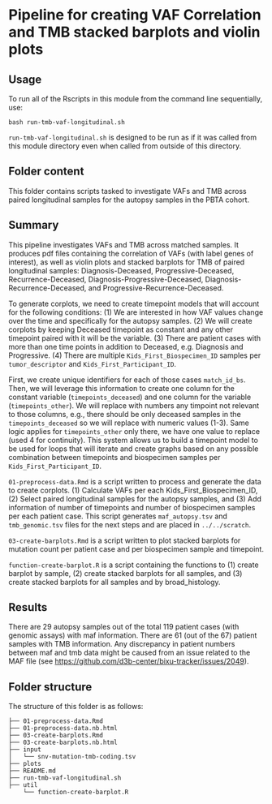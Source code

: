 # Pipeline for creating VAF Correlation and TMB stacked barplots and violin plots

## Usage

To run all of the Rscripts in this module from the command line sequentially, use:

```
bash run-tmb-vaf-longitudinal.sh
```

`run-tmb-vaf-longitudinal.sh` is designed to be run as if it was called from this module directory even when called from outside of this directory.

## Folder content

This folder contains scripts tasked to investigate VAFs and TMB across paired longitudinal samples for the autopsy samples in the PBTA cohort.

## Summary 
This pipeline investigates VAFs and TMB across matched samples. It produces pdf files containing the correlation of VAFs (with label genes of interest), as well as violin plots and stacked barplots for TMB of paired longitudinal samples: Diagnosis-Deceased, Progressive-Deceased, Recurrence-Deceased, Diagnosis-Progressive-Deceased, Diagnosis-Recurrence-Deceased, and Progressive-Recurrence-Deceased.

To generate corplots, we need to create timepoint models that will account for the following conditions: 
(1) We are interested in how VAF values change over the time and specifically for the autopsy samples. 
(2) We will create corplots by keeping Deceased timepoint as constant and any other timepoint paired with it will be the variable. 
(3) There are patient cases with more than one time points in addition to Deceased, e.g. Diagnosis and Progressive. 
(4) There are multiple `Kids_First_Biospecimen_ID` samples per `tumor_descriptor` and `Kids_First_Participant_ID`.

First, we create unique identifiers for each of those cases `match_id_bs`.
Then, we will leverage this information to create one column for the constant variable (`timepoints_deceased`) and one column for the variable (`timepoints_other`). We will replace with numbers any timpoint not relevant to those columns, e.g., there should be only deceased samples in the `timepoints_deceased` so we will replace with numeric values (1-3). Same logic applies for `timepoints_other` only there, we have one value to replace (used 4 for continuity). This system allows us to build a timepoint model to be used for loops that will iterate and create graphs based on any possible combination between timepoints and biospecimen samples per `Kids_First_Participant_ID`.

`01-preprocess-data.Rmd` is a script written to process and generate the data to create corplots. (1) Calculate VAFs per each Kids_First_Biospecimen_ID, (2) Select paired longitudinal samples for the autopsy samples, and (3) Add information of number of timepoints and number of biospecimen samples per each patient case. This script generates `maf_autopsy.tsv` and `tmb_genomic.tsv` files for the next steps and are placed in `../../scratch`.

`03-create-barplots.Rmd` is a script written to plot stacked barplots for mutation count per patient case and per biospecimen sample and timepoint.

`function-create-barplot.R` is a script containing the functions to (1) create barplot by sample, (2) create stacked barplots for all samples, and (3) create stacked barplots for all samples and by broad_histology.

## Results

There are 29 autopsy samples out of the total 119 patient cases (with genomic assays) with maf information. There are 61 (out of the 67) patient samples with TMB information. Any discrepancy in patient numbers between maf and tmb data might be caused from an issue related to the MAF file (see https://github.com/d3b-center/bixu-tracker/issues/2049).



## Folder structure 

The structure of this folder is as follows:

```
├── 01-preprocess-data.Rmd
├── 01-preprocess-data.nb.html
├── 03-create-barplots.Rmd
├── 03-create-barplots.nb.html
├── input
│   └── snv-mutation-tmb-coding.tsv
├── plots
├── README.md
├── run-tmb-vaf-longitudinal.sh
├── util
    └── function-create-barplot.R
```
